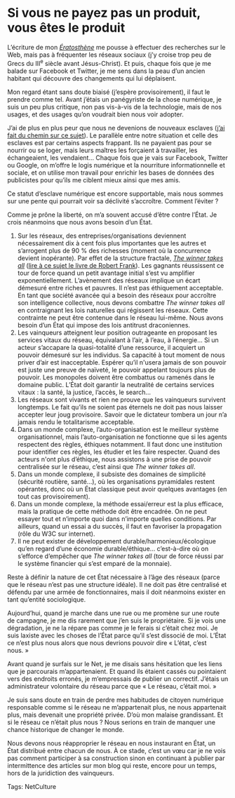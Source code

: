# Si vous ne payez pas un produit, vous êtes le produit

L’écriture de mon [*Ératosthène*](http://blog.tcrouzet.com/eratosthene-new/) me pousse à effectuer des recherches sur le Web, mais pas à fréquenter les réseaux sociaux (j’y croise trop peu de Grecs du III<sup>e</sup> siècle avant Jésus-Christ). Et puis, chaque fois que je me balade sur Facebook et Twitter, je me sens dans la peau d’un ancien habitant qui découvre des changements qui lui déplaisent.

Mon regard étant sans doute biaisé (j’espère provisoirement), il faut le prendre comme tel. Avant j’étais un panégyriste de la chose numérique, je suis un peu plus critique, non pas vis-à-vis de la technologie, mais de nos usages, et des usages qu’on voudrait bien nous voir adopter.

J’ai de plus en plus peur que nous ne devenions de nouveaux esclaves ([j’ai fait du chemin sur ce sujet](http://blog.tcrouzet.com/2006/06/19/esclavage-20/)). Le parallèle entre notre situation et celle des esclaves est par certains aspects frappant. Ils ne payaient pas pour se nourrir ou se loger, mais leurs maîtres les forçaient à travailler, les échangeaient, les vendaient… Chaque fois que je vais sur Facebook, Twitter ou Google, on m’offre le logis numérique et la nourriture informationnelle et sociale, et on utilise mon travail pour enrichir les bases de données des publicistes pour qu’ils me ciblent mieux ainsi que mes amis.

Ce statut d’esclave numérique est encore supportable, mais nous sommes sur une pente qui pourrait voir sa déclivité s’accroître. Comment l’éviter ?

Comme je prône la liberté, on m’a souvent accusé d’être contre l’État. Je crois néanmoins que nous avons besoin d’un État.

1. Sur les réseaux, des entreprises/organisations deviennent nécessairement dix à cent fois plus importantes que les autres et s’arrogent plus de 90 % des richesses (moment où la concurrence devient inopérante). Par effet de la structure fractale, [*The winner takes all*](http://en.wikipedia.org/wiki/Winner-take-all) ([lire à ce sujet le livre de Robert Frank](http://www.amazon.fr/The-Winner-Take-All-Society-Much-More/dp/0140259953)). Les gagnants réussissent ce tour de force quand un petit avantage initial s’est vu amplifier exponentiellement. L’avènement des réseaux implique un écart démesuré entre riches et pauvres. Il n’est pas éthiquement acceptable. En tant que société avancée qui a besoin des réseaux pour accroître son intelligence collective, nous devons combattre *The winner takes all* en contraignant les lois naturelles qui régissent les réseaux. Cette contrainte ne peut être contenue dans le réseau lui-même. Nous avons besoin d’un État qui impose des lois antitrust draconiennes.
2. Les vainqueurs atteignent leur position outrageante en proposant les services vitaux du réseau, équivalant à l’air, à l’eau, à l’énergie… Si un acteur s’accapare la quasi-totalité d’une ressource, il acquiert un pouvoir démesuré sur les individus. Sa capacité à tout moment de nous priver d’air est inacceptable. Espérer qu’il n'usera jamais de son pouvoir est juste une preuve de naïveté, le pouvoir appelant toujours plus de pouvoir. Les monopoles doivent être combattus ou ramenés dans le domaine public. L’État doit garantir la neutralité de certains services vitaux : la santé, la justice, l’accès, le search…
3. Les réseaux sont vivants et rien ne prouve que les vainqueurs survivent longtemps. Le fait qu’ils ne soient pas éternels ne doit pas nous laisser accepter leur joug provisoire. Savoir que le dictateur tombera un jour n’a jamais rendu le totalitarisme acceptable.
4. Dans un monde complexe, l’auto-organisation est le meilleur système organisationnel, mais l’auto-organisation ne fonctionne que si les agents respectent des règles, éthiques notamment. Il faut donc une institution pour identifier ces règles, les étudier et les faire respecter. Quand des acteurs n'ont plus d’éthique, nous assistons à une prise de pouvoir centralisée sur le réseau, c’est ainsi que *The winner takes all*.
5. Dans un monde complexe, il subsiste des domaines de simplicité (sécurité routière, santé…), où les organisations pyramidales restent opérantes, donc où un État classique peut avoir quelques avantages (en tout cas provisoirement).
6. Dans un monde complexe, la méthode essai/erreur est la plus efficace, mais la pratique de cette méthode doit être encadrée. On ne peut essayer tout et n’importe quoi dans n’importe quelles conditions. Par ailleurs, quand un essai a du succès, il faut en favoriser la propagation (rôle du W3C sur internet).
7. Il ne peut exister de développement durable/harmonieux/écologique qu’en regard d’une économie durable/éthique… c’est-à-dire où on s’efforce d’empêcher que *The winner takes all* (tour de force réussi par le système financier qui s’est emparé de la monnaie).

Reste à définir la nature de cet État nécessaire à l’âge des réseaux (parce que le réseau n’est pas une structure idéale). Il ne doit pas être centralisé et défendu par une armée de fonctionnaires, mais il doit néanmoins exister en tant qu’entité sociologique.

Aujourd’hui, quand je marche dans une rue ou me promène sur une route de campagne, je me dis rarement que j’en suis le propriétaire. Si je vois une dégradation, je ne la répare pas comme je le ferais si c’était chez moi. Je suis laxiste avec les choses de l’État parce qu’il s’est dissocié de moi. L’État ce n’est plus nous alors que nous devrions pouvoir dire « L’état, c’est nous. »

Avant quand je surfais sur le Net, je me disais sans hésitation que les liens que je parcourais m’appartenaient. Et quand ils étaient cassés ou pointaient vers des endroits erronés, je m’empressais de publier un correctif. J’étais un administrateur volontaire du réseau parce que « Le réseau, c’était moi. »

Je suis sans doute en train de perdre mes habitudes de citoyen numérique responsable comme si le réseau ne m’appartenait plus, ne nous appartenait plus, mais devenait une propriété privée. D’où mon malaise grandissant. Et si le réseau ce n’était plus nous ? Nous serions en train de manquer une chance historique de changer le monde.

Nous devons nous réapproprier le réseau en nous instaurant en État, un État distribué entre chacun de nous. À ce stade, c’est un vœu car je ne vois pas comment participer à sa construction sinon en continuant à publier par intermittence des articles sur mon blog qui reste, encore pour un temps, hors de la juridiction des vainqueurs.

Tags: NetCulture